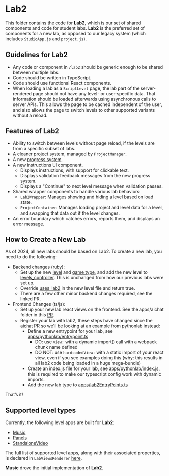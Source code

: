 # Lab2

This folder contains the code for **Lab2**, which is our set of shared components and code for student labs. **Lab2** is the preferred set of components for a new lab, as opposed to our legacy system (which includes `StudioApp.js` and `project.js`).

## Guidelines for **Lab2**

- Any code or component in `/lab2` should be generic enough to be shared between multiple labs.
- Code should be written in TypeScript.
- Code should use functional React components.
- When loading a lab as a `ScriptLevel` page, the lab part of the server-rendered page should not have any level- or user-specific data. That information should be loaded afterwards using asynchronous calls to server APIs. This allows the page to be cached independent of the user, and also allows the page to switch levels to other supported variants without a reload.

## Features of **Lab2**

- Ability to switch between levels without page reload, if the levels are from a specific subset of labs.
- A cleaner [project system](./projects/), managed by `ProjectManager`.
- A new [progress system](./progress/).
- A new instructions UI component.
  - Displays instructions, with support for clickable text.
  - Displays validation feedback messages from the new progress system.
  - Displays a "Continue" to next level message when validation passes.
- Shared wrapper components to handle various lab behaviors:
  - `Lab2Wrapper`: Manages showing and hiding a level based on load state.
  - `ProjectContainer`: Manages loading project and level data for a level, and swapping that data out if the level changes.
- An error boundary which catches errors, reports them, and displays an error message.

## How to Create a New Lab

As of 2024, all new labs should be based on Lab2. To create a new lab, you need to do the following:

- Backend changes (ruby):
  - Set up the new [level](https://github.com/code-dot-org/code-dot-org/pull/52538/files#diff-3c5dedf7c252ccdfebcad7b26ddc2b4e1d2cad5c5d4257943802c0af06fb7c83R1) and [game type](https://github.com/code-dot-org/code-dot-org/pull/52538/files#diff-ff86f86a12d97e95649d41a3da445d7e1fb3cdcf69ef4112e1c8d8a02fee7233R62), and add the new level to [levels_controller](https://github.com/code-dot-org/code-dot-org/pull/52538/files#diff-fb10c591e5aa0c82109ab9b5e3d5aac6f7ffdf5ebb2717de405afa7c661dd650R20). This is unchanged from how our previous labs were set up.
  - Override [uses_lab2](https://github.com/code-dot-org/code-dot-org/pull/52538/files#diff-3c5dedf7c252ccdfebcad7b26ddc2b4e1d2cad5c5d4257943802c0af06fb7c83R48) in the new level file and return true.
  - There are a few other minor backend changes required, see the linked PR.
- Frontend Changes (ts/js):
  - Set up your new lab react views on the frontend. See the apps/aichat folder in this [PR](https://github.com/code-dot-org/code-dot-org/pull/52538/files).
  - Register your lab with lab2, these steps have changed since the aichat PR so we'll be looking at an example from pythonlab instead:
    - Define a new entrypoint for your lab, see [apps/pythonlab/entrypoint.ts](https://github.com/code-dot-org/code-dot-org/pull/59794/files#diff-0dbe9f4f6eecfd5cb5e653b9d592bacbaaf6368602e32a1c357ce7c9067f0cdb)
      - DO: use `view:` with a dynamic import() call with a webpack chunk name defined
      - DO NOT: use `hardcodedView:` with a static import of your react view, even if you see examples doing this (why: this results in all lab2 code being loaded in a huge mega-bundle)
    - Create an index.js file for your lab, see [apps/pythonlab/index.js](https://github.com/code-dot-org/code-dot-org/blob/b81b6b98f1ecc01972bf2ae43589b06c40e6183c/apps/src/pythonlab/index.js), this is required to make our typescript config work with dynamic imports.
    - Add the new lab type to [apps/lab2EntryPoints.ts](https://github.com/code-dot-org/code-dot-org/blob/b81b6b98f1ecc01972bf2ae43589b06c40e6183c/apps/lab2EntryPoints.ts#L21)

That’s it!

## Supported level types

Currently, the following level apps are built for **Lab2**:

- [Music](../music/)
- [Panels](../panels/)
- [StandaloneVideo](../standaloneVideo)

The full list of supported level apps, along with their associated properties, is declared in `LabViewsRenderer` [here](https://github.com/code-dot-org/code-dot-org/blob/staging/apps/src/lab2/views/LabViewsRenderer.tsx#L47).

**Music** drove the initial implementation of **Lab2**.
